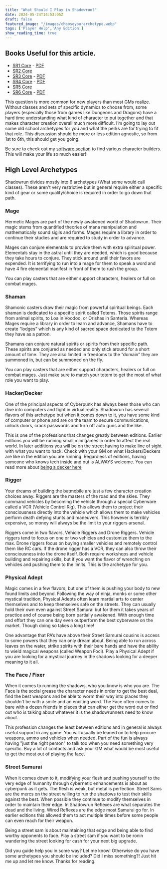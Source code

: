 ```yaml
---
title: "What Should I Play in Shadowrun?"
date: 2024-05-24T14:53:05Z
draft: false
featured_image: "/images/chooseyourarchetype.webp"
tags: ['Player Help','Any Edition']
show_reading_time: true
---
```


## Books Useful for this article. 
 - [SR1 Core](https://amzn.to/3UNQxgN) - [PDF](https://www.drivethrurpg.com/en/product/78877/shadowrun-first-edition?src=affiliate135005&affiliate_id=135005)
 - [SR2 Core](https://amzn.to/3WFuueI)
 - [SR3 Core](https://amzn.to/3WFuueI) - [PDF](https://legacy.drivethrurpg.com/product/1893/Shadowrun-Third-Edition?src=affiliate135005&affiliate_id=135005)
 - [SR4 Core](https://amzn.to/4bFaBsg) - [PDF](https://legacy.drivethrurpg.com/product/60553/Shadowrun-4th-Ed-20th-Anniversary-Core-Rulebook?src=affiliate135005&affiliate_id=135005)
 - [SR5 Core](https://amzn.to/4dOLNjK)
 - [SR6 Core](https://amzn.to/3Vbi4tM) - [PDF](https://www.drivethrurpg.com/en/product/460386/shadowrun-sixth-world-core-rulebook-city-edition-berlin?src=affiliate135005&affiliate_id=135005)


This question is more common for new players than most GMs realize. Without classes and sets of specific dynamics to choose from, some players (especially those from games like Dungeons and Dragons) have a hard time understanding what kind of character to put together and that makes character creation overall much more difficult. I’m going to lay out some old school archetypes for you and what the perks are for trying to fit that role. This discussion should be more or less edition agnostic, so from 1st to 6th, this should get you going.

Be sure to check out my [software section](/software) to find various character builders. This will make your life so much easier!

## High Level Archetypes
Shadowrun divides mostly into 6 archetypes (What some would call classes). These aren't very restrictive but in general require either a specific kind of gear or some quality/choice is required in order to go down that path.

### Mage
Hermetic Mages are part of the newly awakened world of Shadowrun. Their magic stems from quantified theories of mana manipulation and mathematically sound sigils and forms. Mages require a library in order to continue their studies and are required to study in order to advance.

Mages can conjure elementals to provide them with extra spiritual power. Elementals stay in the astral until they are needed, which is good because they take hours to conjure. They stick around until their favors are expended. It is terrifying to run into a mage for them to speak a word and have 4 fire elemental manifest in front of them to rush the group.  

You can play casters that are either support characters, healers or full on combat mages. 

### Shaman
Shamonic casters draw their magic from powerful spiritual beings. Each shaman is dedicated to a specific spirit called Totems. Those spirits range from animal spirits, to Loa in Voodoo, or Orishas in Santeria.  Whereas Mages require a library in order to learn and advance, Shamans have to create “lodges” which is any kind of sacred space dedicated to the Totem they have as a patron. 

Shamans can conjure natural spirits or spirits from their specific path. These spirits are conjured as needed and only stick around for a short amount of time. They are also limited in freedoms to the “domain” they are summoned in, but can be summoned on the fly. 

You can play casters that are either support characters, healers or full on combat mages. Just make sure to match your totem to get the most of what role you want to play.

### Hacker/Decker
One of the principal aspects of Cyberpunk has always been those who can dive into computers and fight in virtual reality. Shadowrun has several flavors of this archetype but when it comes down to it, you have some kind of computer or phone and are on the team to secure communications, unlock doors, crack passwords and turn off auto guns and the like.

This is one of the professions that changes greatly between editions. Earlier editions you will be running small mini games in order to affect the real world. In later additions you will be on the street having to make line of sight with what you want to hack. Check with your GM on what Hackers/Deckers are like in the edition you are running. Regardless of editions, having someone who knows tech inside and out is ALWAYS welcome. You can read more about [being a decker here](https://www.nullsheen.com/posts/dumb-matrix-tricks/)

### Rigger
Your dreams of building the batmobile are just a few character creation choices away. Riggers are the masters of the road and the skies. They command vehicles by becoming the vehicle through a special Cyberware called a VCR (Vehicle Control Rig). This allows them to project their consciousness directly into the vehicle which allows them to make vehicles perform death defying stunts and maneuvers. This however is terribly expensive, so money will always be the limit to your riggers arsenal. 

Riggers come in two flavors, Vehicle Riggers and Drone Riggers. Vehicle riggers tend to focus on one or two vehicles and customize them to the max. Drone riggers focus on buying smaller vehicles and remotely control them like RC cars. If the drone rigger has a VCR, they can also throw their consciousness into the drone itself. Both require workshops and vehicle building and repairing skills, but if you want the flavor of wrenching on vehicles and pushing them to the limits. This is the archetype for you.

### Physical Adept
Magic comes in a few flavors, but one of them is pushing your body to new found limits and beyond. Following the way of ninja, monks or some other mystical tradition, Physical Adepts often learn martial arts to center themselves and to keep themselves safe on the streets. They can usually hold their own even against Street Samurai but for them it takes years of practice and of course being born partially awakened.  With enough time and effort they can one day even outperform the best cyberware on the market. Though doing so takes a long time!

One advantage that PA’s have above their Street Samurai cousins is access to some powers that they can only dream about. Being able to run across leaves on the water, strike spirits with their bare hands and have the ability to wield magical weapons (called Weapon Foci). Play a Physical Adept if you are looking for a mystical journey in the shadows looking for a deeper meaning to it all.

### The Face / Fixer
When it comes to running the shadows, who you know is who you are. The Face is the social grease the character needs in order to get the best deal, find the best weapons and be able to worm their way into places they shouldn't be with a smile and an enciting word. The Face often comes to bare with a dozen friends in places that can either get the word out or find out who is talking about whatever it is the shadowrunners need to know about. 

This profession changes the least between editions and in general is always useful support in any game. You will usually be leaned on to help procure weapons, ammo and vehicles when needed. Part of the fun is always having "just the right person" to talk too when you need something very specific. Buy a lot of contacts and ask your GM what would be most useful to get the most out of playing the face.

### Street Samurai
When it comes down to it, modifying your flesh and pushing yourself to the very edge of humanity through cybernetic enhancements is about as cyberpunk as it gets. The flesh is weak, but metal is perfection. Street Sams are the mercs on the street willing to run the shadows to test their skills against the best. When possible they continue to modify themselves in order to maintain their edge. In Shadowrun Reflexes are what separates the dead and the living. Wired Reflexes are the edge most Samurai go for. In earlier editions this allowed them to act multiple times before some people can even reach for their weapon. 

Being a street sam is about maintaining that edge and being able to find worthy opponents to face. Play a street sam if you want to be ronin wandering the street looking for cash for your next big upgrade.

Did you guide help you in some way? Let me know! Otherwise do you have some archetypes you should be included? Did I miss something?! Just hit me up and let me know. Thanks for reading.
